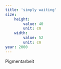 ```yaml
---
title: 'simply waiting'
size:
    height:
        value: 40
        unit: cm
    width:
        value: 52
        unit: cm
year: 2000
---
```


Pigmentarbeit
